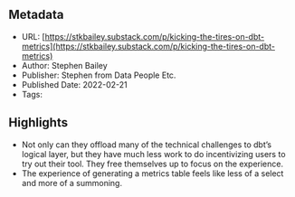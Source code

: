 ## Metadata
* URL: [https://stkbailey.substack.com/p/kicking-the-tires-on-dbt-metrics](https://stkbailey.substack.com/p/kicking-the-tires-on-dbt-metrics)
* Author: Stephen Bailey
* Publisher: Stephen from Data People Etc.
* Published Date: 2022-02-21
* Tags: 

## Highlights
* Not only can they offload many of the technical challenges to dbt’s logical layer, but they have much less work to do incentivizing users to try out their tool. They free themselves up to focus on the experience.
* The experience of generating a metrics table feels like less of a select and more of a summoning.

